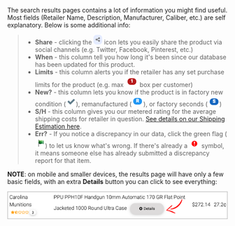 <!-- TITLE: Search Results -->
<!-- SUBTITLE: How to read the search results at AmmoSeek.com -->

The search results pages contains a lot of information you might find useful. Most fields (Retailer Name, Description, Manufacturer, Caliber, etc.) are self explanatory. Below is some additional info:

> - **Share** - clicking the ![Share](/uploads/share.png "Share") icon lets you easily share the product via social channels (e.g. Twitter, Facebook, Pinterest, etc.)
> - **When** - this column tell you how long it's been since our database has been updated for this product.
> - **Limits** - this column alerts you if the retailer has any set purchase limits for the product (e.g. max ![Limit 1](/uploads/limit-1.png "Limit 1") box per customer)
> - **New?** - this column lets you know if the product is in factory new condition (![New](/uploads/new.png "New")), remanufactured (![Remanufactured](/uploads/remanufactured.png "Remanufactured")), or factory seconds (![Factoryseconds](/uploads/factoryseconds.png "Factoryseconds"))
> - **S/H** - this column gives you our metered rating for the average shipping costs for retailer in question. [See details on our Shipping Estimation here](https://a.ammoseek.com/shipping_estimation/).
> - **Err?** - If you notice a discrepancy in our data, click the green flag (![Greenflag](/uploads/greenflag.png "Greenflag")) to let us know what's wrong. If there's already a ![Discrepancy](/uploads/discrepancy.png "Discrepancy") symbol, it means someone else has already submitted a discrepancy report for that item.

**NOTE**: on mobile and smaller devices, the results page will have only a few basic fields, with an extra **Details** button you can click to see everything:

![Mobileresultsdetailsbutton](/uploads/mobileresultsdetailsbutton.png "Mobileresultsdetailsbutton")